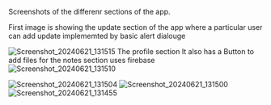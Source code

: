 Screenshots of the differenr sections of the app.

First image is showing the update section of the app where a particular user can add update 
implememted by basic alert dialouge

![Screenshot_20240621_131515](https://github.com/saurabhalp/MyProjectApp/assets/130339861/486ebc68-9eca-4b99-9bb7-0d344e3fef91)
The profile section 
It also has a Button to add files for the notes section
uses firebase
![Screenshot_20240621_131510](https://github.com/saurabhalp/MyProjectApp/assets/130339861/1bbe3779-1f81-46f4-a939-701faee09a2f)


![Screenshot_20240621_131504](https://github.com/saurabhalp/MyProjectApp/assets/130339861/30e1862b-11b9-449f-8b47-503bb2a43665)
![Screenshot_20240621_131500](https://github.com/saurabhalp/MyProjectApp/assets/130339861/a04faf11-37d4-40aa-9b60-221332825e5f)
![Screenshot_20240621_131455](https://github.com/saurabhalp/MyProjectApp/assets/130339861/16197b31-3e3e-4bab-8890-b1922306933f)
